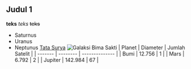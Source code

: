 ## Judul 1
**teks**
*teks*
~~teks~~
- Saturnus
- Uranus
- Neptunus
 [Tata Surya](https://solarsystem.nasa.gov/)
 ![Galaksi Bima Sakti](https://example.com/images/milky-way-galaxy.jpg)
 | Planet  | Diameter | Jumlah Satelit |
 | ------- | -------- | -------------- |
 | Bumi    | 12.756   | 1              |
 | Mars    | 6.792    | 2              |
 | Jupiter | 142.984  | 67             |
